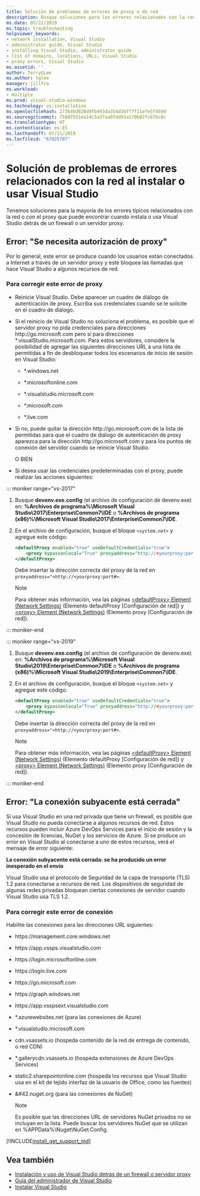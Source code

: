 ```yaml
---
title: Solución de problemas de errores de proxy o de red
description: Busque soluciones para los errores relacionados con la red o con el proxy que puede experimentar al instalar o usar Visual Studio detrás de un firewall o un servidor proxy.
ms.date: 05/22/2019
ms.topic: troubleshooting
helpviewer_keywords:
- network installation, Visual Studio
- administrator guide, Visual Studio
- installing Visual Studio, administrator guide
- list of domains, locations, URLs, Visual Studio
- proxy errors, Visual Studio
ms.assetid: ''
author: TerryGLee
ms.author: tglee
manager: jillfra
ms.workload:
- multiple
ms.prod: visual-studio-windows
ms.technology: vs-installation
ms.openlocfilehash: 27364bd028d9fb493da354d3bff7f11efe5f459d
ms.sourcegitcommit: 75807551ea14c5a37aa07dd93a170b02fc67bc8c
ms.translationtype: HT
ms.contentlocale: es-ES
ms.lasthandoff: 07/11/2019
ms.locfileid: "67825707"
---
```

# <a name="troubleshooting-network-related-errors-when-you-install-or-use-visual-studio"></a>Solución de problemas de errores relacionados con la red al instalar o usar Visual Studio

Tenemos soluciones para la mayoría de los errores típicos relacionados con la red o con el proxy que puede encontrar cuando instala o usa Visual Studio detrás de un firewall o un servidor proxy.

## <a name="error-proxy-authorization-required"></a>Error: "Se necesita autorización de proxy"

Por lo general, este error se produce cuando los usuarios están conectados a Internet a través de un servidor proxy y este bloquea las llamadas que hace Visual Studio a algunos recursos de red.

### <a name="to-fix-this-proxy-error"></a>Para corregir este error de proxy

- Reinicie Visual Studio. Debe aparecer un cuadro de diálogo de autenticación de proxy. Escriba sus credenciales cuando se le solicite en el cuadro de diálogo.

- Si el reinicio de Visual Studio no soluciona el problema, es posible que el servidor proxy no pida credenciales para direcciones http:&#47;&#47;go.microsoft.com pero sí para direcciones &#42;.visualStudio.microsoft.com. Para estos servidores, considere la posibilidad de agregar las siguientes direcciones URL a una lista de permitidas a fin de desbloquear todos los escenarios de inicio de sesión en Visual Studio:

  - &#42;.windows.net

  - &#42;.microsoftonline.com

  - &#42;.visualstudio.microsoft.com

  - &#42;.microsoft.com

  - &#42;.live.com

- Si no, puede quitar la dirección http:&#47;&#47;go.microsoft.com de la lista de permitidas para que el cuadro de diálogo de autenticación de proxy aparezca para la dirección http:&#47;&#47;go.microsoft.com y para los puntos de conexión del servidor cuando se reinicie Visual Studio.

  O BIEN

- Si desea usar las credenciales predeterminadas con el proxy, puede realizar las acciones siguientes:

::: moniker range="vs-2017"

  1. Busque **devenv.exe.config** (el archivo de configuración de devenv.exe) en: **%Archivos de programa%\Microsoft Visual Studio\2017\Enterprise\Common7\IDE** o **%Archivos de programa (x86)%\Microsoft Visual Studio\2017\Enterprise\Common7\IDE**.

  2. En el archivo de configuración, busque el bloque `<system.net>` y agregue este código:

      ```xml
      <defaultProxy enabled="true" useDefaultCredentials="true">
          <proxy bypassonlocal="True" proxyaddress="http://<yourproxy:port#>"/>
      </defaultProxy>
      ```

      Debe insertar la dirección correcta del proxy de la red en `proxyaddress="<http://<yourproxy:port#>`.

     > [!NOTE]
     > Para obtener más información, vea las páginas [&lt;defaultProxy&gt; Element (Network Settings)](/dotnet/framework/configure-apps/file-schema/network/defaultproxy-element-network-settings/) (Elemento defaultProxy [Configuración de red]) y [&lt;proxy&gt; Element (Network Settings)](/dotnet/framework/configure-apps/file-schema/network/proxy-element-network-settings) (Elemento proxy [Configuración de red]).

::: moniker-end

::: moniker range="vs-2019"

  1. Busque **devenv.exe.config** (el archivo de configuración de devenv.exe) en: **%Archivos de programa%\Microsoft Visual Studio\2019\Enterprise\Common7\IDE** o **%Archivos de programa (x86)%\Microsoft Visual Studio\2019\Enterprise\Common7\IDE**.

  2. En el archivo de configuración, busque el bloque `<system.net>` y agregue este código:

      ```xml
      <defaultProxy enabled="true" useDefaultCredentials="true">
          <proxy bypassonlocal="True" proxyaddress="http://<yourproxy:port#>"/>
      </defaultProxy>
      ```

      Debe insertar la dirección correcta del proxy de la red en `proxyaddress="<http://<yourproxy:port#>`.

     > [!NOTE]
     > Para obtener más información, vea las páginas [&lt;defaultProxy&gt; Element (Network Settings)](/dotnet/framework/configure-apps/file-schema/network/defaultproxy-element-network-settings/) (Elemento defaultProxy [Configuración de red]) y [&lt;proxy&gt; Element (Network Settings)](/dotnet/framework/configure-apps/file-schema/network/proxy-element-network-settings) (Elemento proxy [Configuración de red]).

::: moniker-end

## <a name="error-the-underlying-connection-was-closed"></a>Error: "La conexión subyacente está cerrada"

Si usa Visual Studio en una red privada que tiene un firewall, es posible que Visual Studio no pueda conectarse a algunos recursos de red. Estos recursos pueden incluir Azure DevOps Services para el inicio de sesión y la concesión de licencias, NuGet y los servicios de Azure. Si se produce un error en Visual Studio al conectarse a uno de estos recursos, verá el mensaje de error siguiente:

  **La conexión subyacente está cerrada: se ha producido un error inesperado en el envío**

Visual Studio usa el protocolo de Seguridad de la capa de transporte (TLS) 1.2 para conectarse a recursos de red. Los dispositivos de seguridad de algunas redes privadas bloquean ciertas conexiones de servidor cuando Visual Studio usa TLS 1.2.

### <a name="to-fix-this-connection-error"></a>Para corregir este error de conexión

Habilite las conexiones para las direcciones URL siguientes:

- https:&#47;&#47;management.core.windows.net

- https:&#47;&#47;app.vssps.visualstudio.com

- https:&#47;&#47;login.microsoftonline.com

- https:&#47;&#47;login.live.com

- https:&#47;&#47;go.microsoft.com

- https:&#47;&#47;graph.windows.net

- https:&#47;&#47;app.vsspsext.visualstudio.com

- &#42;.azurewebsites.net (para las conexiones de Azure)

- &#42;.visualstudio.microsoft.com

- cdn.vsassets.io (hospeda contenido de la red de entrega de contenido, o red CDN)

- &#42;.gallerycdn.vsassets.io (hospeda extensiones de Azure DevOps Services)

- static2.sharepointonline.com (hospeda los recursos que Visual Studio usa en el kit de tejido interfaz de la usuario de Office, como las fuentes)

- &#42.nuget.org (para las conexiones de NuGet)

  > [!NOTE]
  > Es posible que las direcciones URL de servidores NuGet privados no se incluyan en la lista. Puede buscar los servidores NuGet que se utilizan en %APPData%\Nuget\NuGet.Config.

[!INCLUDE[install_get_support_md](includes/install_get_support_md.md)]

## <a name="see-also"></a>Vea también

* [Instalación y uso de Visual Studio detrás de un firewall o servidor proxy](install-and-use-visual-studio-behind-a-firewall-or-proxy-server.md)
* [Guía del administrador de Visual Studio](visual-studio-administrator-guide.md)
* [Instalar Visual Studio](install-visual-studio.md)
